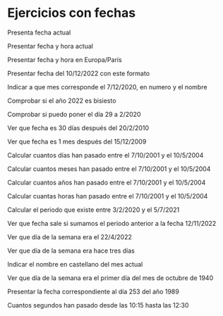 # Ejercicios con fechas
>
Presenta fecha actual
>
Presentar fecha y hora actual
>
Presentar fecha y hora en Europa/París
>
Presentar fecha del 10/12/2022 con este formato
>
Indicar a que mes corresponde el 7/12/2020, en numero y el nombre
>
Comprobar si el año 2022 es bisiesto
>
Comprobar si puedo poner el día 29 a 2/2020
>
Ver que fecha es 30 días después del 20/2/2010
>
Ver que fecha es 1 mes después del 15/12/2009
>
Calcular cuantos días han pasado entre el 7/10/2001 y el 10/5/2004
>
Calcular cuantos meses han pasado entre el 7/10/2001 y el 10/5/2004
>
Calcular cuantos años han pasado entre el 7/10/2001 y el 10/5/2004
>
Calcular cuantas horas han pasado entre el 7/10/2001 y el 10/5/2004
>
Calcular el periodo que existe entre 3/2/2020 y el 5/7/2021
>
Ver que fecha sale si sumamos el periodo anterior a la fecha 12/11/2022
>
Ver que día de la semana era el 22/4/2022
>
Ver que día de la semana era hace tres días
>
Indicar el nombre en castellano del mes actual
>
Ver que día de la semana era el primer día del mes de octubre de 1940
>
Presentar la fecha correspondiente al día 253 del año 1989
>
Cuantos segundos han pasado desde las 10:15 hasta las 12:30
